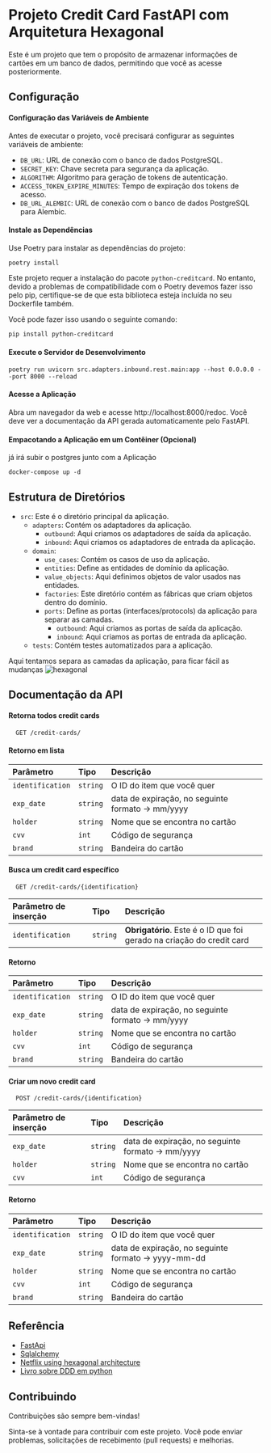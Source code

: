 
# Projeto Credit Card FastAPI com Arquitetura Hexagonal

Este é um projeto que tem o propósito de armazenar informações de cartões em um banco de dados, permitindo que você as acesse posteriormente.
## Configuração

#### Configuração das Variáveis de Ambiente

Antes de executar o projeto, você precisará configurar as seguintes variáveis de ambiente:

- `DB_URL`: URL de conexão com o banco de dados PostgreSQL.
- `SECRET_KEY`: Chave secreta para segurança da aplicação.
- `ALGORITHM`: Algoritmo para geração de tokens de autenticação.
- `ACCESS_TOKEN_EXPIRE_MINUTES`: Tempo de expiração dos tokens de acesso.
- `DB_URL_ALEMBIC`: URL de conexão com o banco de dados PostgreSQL para Alembic.


#### Instale as Dependências

Use Poetry para instalar as dependências do projeto:

```shell
poetry install
```
Este projeto requer a instalação do pacote `python-creditcard`. No entanto, devido a problemas de compatibilidade com o Poetry devemos fazer isso pelo pip, certifique-se de que esta biblioteca esteja incluída no seu Dockerfile também.


Você pode fazer isso usando o seguinte comando:

```bash
pip install python-creditcard
```

#### Execute o Servidor de Desenvolvimento

```shell
poetry run uvicorn src.adapters.inbound.rest.main:app --host 0.0.0.0 --port 8000 --reload

````

#### Acesse a Aplicação

Abra um navegador da web e acesse http://localhost:8000/redoc. Você deve ver a documentação da API gerada automaticamente pelo FastAPI.


#### Empacotando a Aplicação em um Contêiner (Opcional)

já irá subir o postgres junto com a Aplicação

```shell 
docker-compose up -d
```


## Estrutura de Diretórios

- `src`: Este é o diretório principal da aplicação.
    - `adapters`: Contém os adaptadores da aplicação.
        - `outbound`: Aqui criamos os adaptadores de saída da aplicação.
        - `inbound`: Aqui criamos os adaptadores de entrada da aplicação.
    - `domain`:
        - `use_cases`: Contém os casos de uso da aplicação.
        - `entities`: Define as entidades de domínio da aplicação.
        - `value_objects`: Aqui definimos objetos de valor usados nas entidades.
        - `factories`: Este diretório contém as fábricas que criam objetos dentro do domínio.
        - `ports`: Define as portas (interfaces/protocols) da aplicação para separar as camadas.
            - `outbound`: Aqui criamos as portas de saída da aplicação.
            - `inbound`: Aqui criamos as portas de entrada da aplicação.
    - `tests`: Contém testes automatizados para a aplicação.

Aqui tentamos separa as camadas da aplicação, para ficar fácil as mudanças 
![hexagonal](https://miro.medium.com/v2/resize:fit:1400/format:webp/1*NfFzI7Z-E3ypn8ahESbDzw.png)

## Documentação da API

#### Retorna todos credit cards

```http
  GET /credit-cards/
```


#### Retorno em lista 

| Parâmetro   | Tipo       | Descrição                                   |
| :---------- | :--------- | :------------------------------------------ |
| `identification`      | `string` | O ID do item que você quer |
| `exp_date`      | `string` | data de expiração, no seguinte formato ->  mm/yyyy | 
| `holder`      | `string` | Nome que se encontra no cartão | 
| `cvv`      | `int` | Código de segurança|
| `brand`      | `string` | Bandeira do cartão|

#### Busca um credit card específico 

```http
  GET /credit-cards/{identification}
```



| Parâmetro de inserção  | Tipo       | Descrição                           |
| :---------- | :--------- | :---------------------------------- |
| `identification` | `string` | **Obrigatório**.  Este é o ID que foi gerado na criação do credit card |

#### Retorno 

| Parâmetro   | Tipo       | Descrição                                   |
| :---------- | :--------- | :------------------------------------------ |
| `identification`      | `string` | O ID do item que você quer  |
| `exp_date`      | `string` | data de expiração, no seguinte formato ->  mm/yyyy | 
| `holder`      | `string` | Nome que se encontra no cartão | 
| `cvv`      | `int` | Código de segurança|
| `brand`      | `string` | Bandeira do cartão|




#### Criar um novo credit card

```http
  POST /credit-cards/{identification}
```



| Parâmetro de inserção  | Tipo       | Descrição                           |
| :---------- | :--------- | :---------------------------------- |
| `exp_date`      | `string` | data de expiração, no seguinte formato ->  mm/yyyy | 
| `holder`      | `string` | Nome que se encontra no cartão | 
| `cvv`      | `int` | Código de segurança|

#### Retorno 

| Parâmetro   | Tipo       | Descrição                                   |
| :---------- | :--------- | :------------------------------------------ |
| `identification`      | `string` | O ID do item que você quer  |
| `exp_date`      | `string` | data de expiração, no seguinte formato ->  yyyy-mm-dd | 
| `holder`      | `string` | Nome que se encontra no cartão |
| `cvv`      | `int` | Código de segurança|
| `brand`      | `string` | Bandeira do cartão|

## Referência

 - [FastApi](https://fastapi.tiangolo.com/)
 - [Sqlalchemy](https://www.sqlalchemy.org/)
 - [Netflix using hexagonal architecture](https://netflixtechblog.com/ready-for-changes-with-hexagonal-architecture-b315ec967749)
 - [Livro sobre DDD em python](https://www.cosmicpython.com/)

## Contribuindo

Contribuições são sempre bem-vindas!

Sinta-se à vontade para contribuir com este projeto. Você pode enviar problemas, solicitações de recebimento (pull requests) e melhorias.

